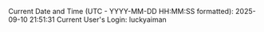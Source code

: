 Current Date and Time (UTC - YYYY-MM-DD HH:MM:SS formatted): 2025-09-10 21:51:31
Current User's Login: luckyaiman
